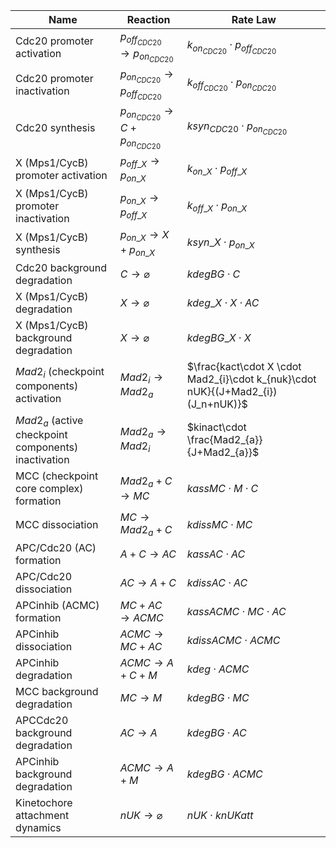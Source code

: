 | **Name**                                  | **Reaction**                 | **Rate Law**                                                                                      |
|-------------------------------------------|------------------------------|---------------------------------------------------------------------------------------------------|
| Cdc20 promoter activation                 | $p_{off_{CDC20}} \rightarrow p_{on_{CDC20}}$     | $k_{on_{CDC20}}\cdot p_{off_{CDC20}}$                                                               |
| Cdc20 promoter inactivation               | $p_{on_{CDC20}} \rightarrow p_{off_{CDC20}}$     | $k_{off_{CDC20}}\cdot p_{on_{CDC20}}$                                                               |
| Cdc20 synthesis                           | $p_{on_{CDC20}} \rightarrow C + p_{on_{CDC20}}$  | $ksyn_{CDC20}\cdot p_{on_{CDC20}}$                                                                   |
| X (Mps1/CycB) promoter activation                  | $p_{off\_X} \rightarrow p_{on\_X}$             | $k_{on\_X}\cdot p_{off\_X}$                                                                       |
| X (Mps1/CycB) promoter inactivation                | $p_{on\_X} \rightarrow p_{off\_X}$             | $k_{off\_X}\cdot p_{on\_X}$                                                                       |
| X (Mps1/CycB) synthesis                            | $p_{on\_X} \rightarrow X + p_{on\_X}$          | $ksyn\_{X}\cdot p_{on\_X}$                                                                         |
| Cdc20 background degradation              | $C \rightarrow \varnothing$                        | $kdegBG\cdot C$                                                                                   |
| X (Mps1/CycB) degradation                      | $X \rightarrow \varnothing$                     | $kdeg\_{X} \cdot X\cdot AC$                                                                    |
| X (Mps1/CycB) background degradation           | $X \rightarrow \varnothing$                     | $kdegBG\_{X}\cdot X$                                                                           |
| $Mad2_{i}$ (checkpoint components) activation      | $Mad2_{i} \rightarrow Mad2_{a}$                       | $\frac{kact\cdot X \cdot Mad2_{i}\cdot k_{nuk}\cdot nUK}{(J+Mad2_{i})(J_n+nUK)}$                               |
| $Mad2_{a}$ (active checkpoint components) inactivation | $Mad2_{a} \rightarrow Mad2_{i}$                   | $kinact\cdot \frac{Mad2_{a}}{J+Mad2_{a}}$                                                                   |
| MCC (checkpoint core complex) formation   | $Mad2_{a} + C \rightarrow MC$                  | $kassMC\cdot M\cdot C$                                                                            |
| MCC dissociation                          | $MC \rightarrow Mad2_{a} + C$                  | $kdissMC\cdot MC$                                                                                 |
| APC/Cdc20 (AC) formation                  | $A + C \rightarrow AC$                   | $kassAC\cdot AC$                                                                                  |
| APC/Cdc20 dissociation                    | $AC \rightarrow A + C$                   | $kdissAC\cdot AC$                                                                                 |
| APCinhib (ACMC) formation                 | $MC + AC \rightarrow ACMC$               | $kassACMC\cdot MC\cdot AC$                                                                        |
| APCinhib dissociation                     | $ACMC \rightarrow MC + AC$               | $kdissACMC\cdot ACMC$                                                                             |
| APCinhib degradation                      | $ACMC \rightarrow A + C + M$             | $kdeg\cdot ACMC$                                                                                  |
| MCC background degradation                | $MC \rightarrow M$                       | $kdegBG\cdot MC$                                                                                  |
| APCCdc20 background degradation           | $AC \rightarrow A$                       | $kdegBG\cdot AC$                                                                                  |
| APCinhib background degradation           | $ACMC \rightarrow A + M$                 | $kdegBG\cdot ACMC$                                                                                |
| Kinetochore attachment dynamics           | $nUK \rightarrow \varnothing$            | $nUK\cdot knUKatt$    
